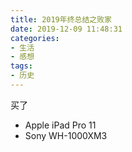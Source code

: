 ```yaml
---
title: 2019年终总结之败家
date: 2019-12-09 11:48:31
categories:
- 生活
- 感想
tags:
- 历史
---
```


买了
- Apple iPad Pro 11
- Sony WH-1000XM3
